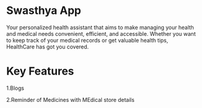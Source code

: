 # Swasthya App

Your personalized health assistant that aims to make managing your health and medical needs convenient, efficient, and accessible. Whether you want to keep track of your medical records or get valuable health tips, HealthCare has got you covered.

# Key Features

1.Blogs

2.Reminder of Medicines with MEdical store details


